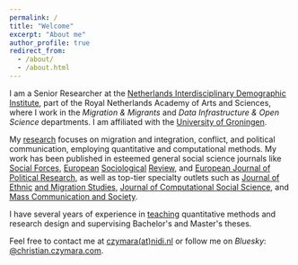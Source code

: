 ```yaml
---
permalink: /
title: "Welcome"
excerpt: "About me"
author_profile: true
redirect_from: 
  - /about/
  - /about.html
---
```


I am a Senior Researcher at the [Netherlands Interdisciplinary Demographic Institute](https://nidi.nl/en/employees/christian-czymara/), part of the Royal Netherlands Academy of Arts and Sciences, where I work in the *Migration & Migrants* and *Data Infrastructure & Open Science* departments. I am affiliated with the [University of Groningen](https://www.rug.nl/staff/c.s.czymara/?lang=en).

My [research](research) focuses on migration and integration, conflict, and political communication, employing quantitative and computational methods. My work has been published in esteemed general social science journals like [Social Forces](research/czymara_2021_sf), [European](research/czymara_etal_2025_esr) [Sociological](research/czymara_dochow_2018_esr) [Review](research/czymara_schmidt-catran_2017_esr), and [European Journal of Political Research](research/naegel_etal_2023_ejpr), as well as top-tier specialty outlets such as [Journal of Ethnic](research/schmidt-catran_czymara_2023_jems) [and Migration Studies](research/czymara_etal_2023_jems), [Journal of Computational Social Science](research/czymara_2024_jcss), and [Mass Communication and Society](research/czymara_2024_mcas).

I have several years of experience in [teaching](teach) quantitative methods and research design and supervising Bachelor's and Master's theses.

Feel free to contact me at [czymara(at)nidi.nl](mailto:czymara@nidi.nl) or follow me on *Bluesky*: [@christian.czymara.com](https://bsky.app/profile/christian.czymara.com).
